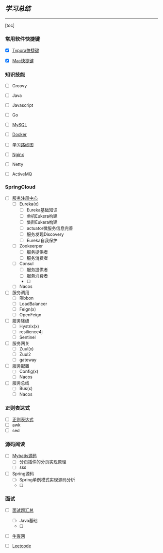 ## ***学习总结***

------

[toc]

### 常用软件快捷键

- [x] [Typora快捷键](./快捷键.md)

- [x] [Mac快捷键](./快捷键.md)

### 知识技能

- [ ] Groovy

- [ ] Java

- [ ] Javascript

- [ ] Go

- [ ] [MySQL](./mysql.md)

- [ ] [Docker](./Docker.md)

- [ ] [学习路线图](./学习路线图.md)

- [ ] [Nginx](./nginx.md)

- [ ] Netty

- [ ] ActiveMQ

  

### SpringCloud

- [ ] [服务注册中心](./服务注册中心.md)
  - [ ] Eureka(x)
    - [ ] Eureka基础知识
    - [ ] 单机Eukera构建
    - [ ] 集群Eukera构建
    - [ ] actuator微服务信息完善
    - [ ] 服务发现Discovery
    - [ ] Eureka自我保护
  - [ ] Zookeerper
    - [ ] 服务提供者
    - [ ] 服务消费者
  - [ ] Consul
    - [ ] 服务提供者
    - [ ] 服务消费者
    - [ ] 
  - [ ] Nacos
- [ ] 服务调用
  - [ ] Ribbon
  - [ ] LoadBalancer
  - [ ] Feign(x)
  - [ ] OpenFeign
- [ ] 服务降级
  - [ ] Hystrix(x)
  - [ ] resilience4j
  - [ ] Sentinel
- [ ] 服务网关
  - [ ] Zuul(x)
  - [ ] Zuul2
  - [ ] gateway
- [ ] 服务配置
  - [ ] Config(x)
  - [ ] Nacos
- [ ] 服务总线
  - [ ]  Bus(x)
  - [ ] Nacos

### 正则表达式

- [ ] [正则表达式](./正则表达式.md)
- [ ] awk
- [ ] sed

### 源码阅读

- [ ] [Mybatis源码](./mybatis源码.md)
  - [ ] 分页插件的分页实现原理
  - [ ] sss
- [ ] Spring源码
  - [ ] Spring单例模式实现源码分析
  - [ ] 

### 面试

- [ ] [面试题汇总](./面试题汇总.md)

  - [ ] Java基础
  - [ ]  

- [ ] [牛客网](https://www.nowcoder.com/)

- [ ] [Leetcode](https://leetcode-cn.com)

  


